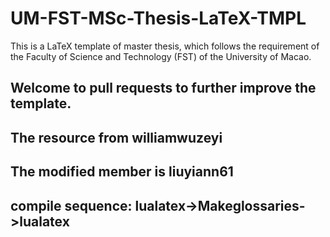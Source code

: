 # UM-FST-MSc-Thesis-LaTeX-TMPL
This is a LaTeX template of master thesis, which follows the requirement of the Faculty of Science and Technology (FST) of the University of Macao.
## Welcome to pull requests to further improve the template.
## The resource from williamwuzeyi
## The modified member is liuyiann61
## compile sequence: lualatex->Makeglossaries->lualatex
